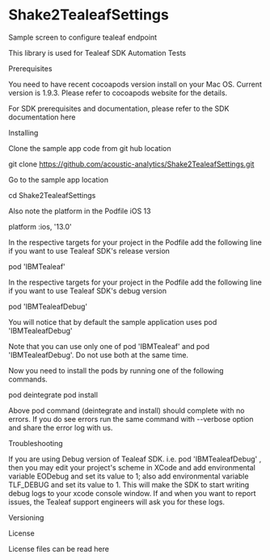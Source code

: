 # Shake2TealeafSettings
Sample screen to configure tealeaf endpoint


This library is used for Tealeaf SDK Automation Tests

Prerequisites

You need to have recent cocoapods version install on your Mac OS. Current version is 1.9.3. Please refer to cocoapods website for the details.

For SDK prerequisites and documentation, please refer to the SDK documentation here

Installing

Clone the sample app code from git hub location

git clone https://github.com/acoustic-analytics/Shake2TealeafSettings.git

Go to the sample app location

cd Shake2TealeafSettings

Also note the platform in the Podfile iOS 13

platform :ios, '13.0'

In the respective targets for your project in the Podfile add the following line if you want to use Tealeaf SDK's release version

pod 'IBMTealeaf'

In the respective targets for your project in the Podfile add the following line if you want to use Tealeaf SDK's debug version

pod 'IBMTealeafDebug'

You will notice that by default the sample application uses pod 'IBMTealeafDebug'

Note that you can use only one of pod 'IBMTealeaf' and pod 'IBMTealeafDebug'. Do not use both at the same time.

Now you need to install the pods by running one of the following commands.

pod deintegrate
pod install


Above pod command (deintegrate and install) should complete with no errors. If you do see errors run the same command with --verbose option and share the error log with us.


Troubleshooting

If you are using Debug version of Tealeaf SDK. i.e. pod 'IBMTealeafDebug' , then you may edit your project's scheme in XCode and add environmental variable EODebug and set its value to 1; also add environmental variable TLF_DEBUG and set its value to 1. This will make the SDK to start writing debug logs to your xcode console window. If and when you want to report issues, the Tealeaf support engineers will ask you for these logs.

Versioning

License

License files can be read here
